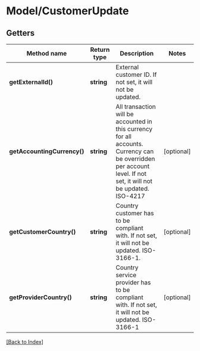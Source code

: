 # Model/CustomerUpdate

## Getters

Method name | Return type | Description | Notes
------------ | ------------- | ------------- | -------------
**getExternalId()** | **string** | External customer ID. If not set, it will not be updated. |
**getAccountingCurrency()** | **string** | All transaction will be accounted in this currency for all accounts. Currency can be overridden per account level. If not set, it will not be updated. ISO-4217 | [optional]
**getCustomerCountry()** | **string** | Country customer has to be compliant with. If not set, it will not be updated. ISO-3166-1. | [optional]
**getProviderCountry()** | **string** | Country service provider has to be compliant with. If not set, it will not be updated. ISO-3166-1 | [optional]

[[Back to Index]](../index.md)
